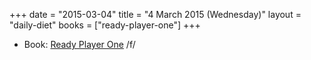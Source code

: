 +++
date = "2015-03-04"
title = "4 March 2015 (Wednesday)"
layout = "daily-diet"
books = ["ready-player-one"]
+++

<ul>
<li class="entry books">Book: <a href="/books/ready-player-one">Ready Player One</a> /f/</li>
</ul>